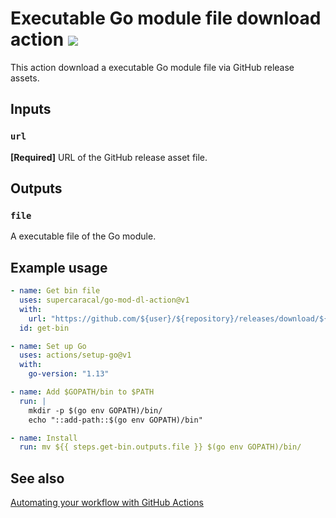 Executable Go module file download action ![](https://github.com/supercaracal/go-mod-dl-action/workflows/CI/badge.svg)
==========================

This action download a executable Go module file via GitHub release assets.

## Inputs

### `url`

**[Required]** URL of the GitHub release asset file.

## Outputs

### `file`

A executable file of the Go module.

## Example usage

```yaml
- name: Get bin file
  uses: supercaracal/go-mod-dl-action@v1
  with:
    url: "https://github.com/${user}/${repository}/releases/download/${version}/${package}_${GOOS}_${GOARCH}.tar.gz"
  id: get-bin

- name: Set up Go
  uses: actions/setup-go@v1
  with:
    go-version: "1.13"

- name: Add $GOPATH/bin to $PATH
  run: |
    mkdir -p $(go env GOPATH)/bin/
    echo "::add-path::$(go env GOPATH)/bin"

- name: Install
  run: mv ${{ steps.get-bin.outputs.file }} $(go env GOPATH)/bin/
```

## See also
[Automating your workflow with GitHub Actions](https://help.github.com/en/actions/automating-your-workflow-with-github-actions)
